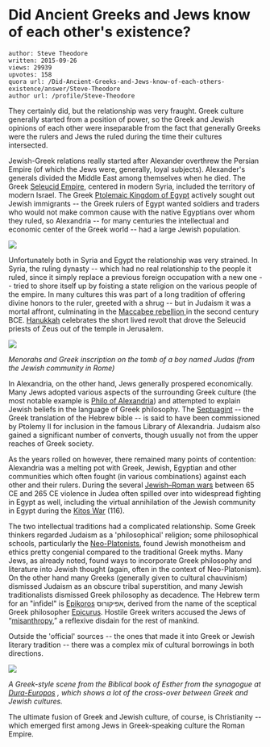 # Did Ancient Greeks and Jews know of each other's existence?

	author: Steve Theodore
	written: 2015-09-26
	views: 29939
	upvotes: 158
	quora url: /Did-Ancient-Greeks-and-Jews-know-of-each-others-existence/answer/Steve-Theodore
	author url: /profile/Steve-Theodore


They certainly did, but the relationship was very fraught. Greek culture generally started from a position of power, so the Greek and Jewish opinions of each other were inseparable from the fact that generally Greeks were the rulers and Jews the ruled during the time their cultures intersected.

Jewish-Greek relations really started after Alexander overthrew the Persian Empire (of which the Jews were, generally, loyal subjects). Alexander's generals divided the Middle East among themselves when he died. The Greek [Seleucid Empire](https://en.wikipedia.org/wiki/Seleucid_Empire), centered in modern Syria, included the territory of modern Israel. The Greek [Ptolemaic Kingdom of Egypt](https://en.wikipedia.org/wiki/Ptolemaic_Kingdom) actively sought out Jewish immigrants -- the Greek rulers of Egypt wanted soldiers and traders who would not make common cause with the native Egyptians over whom they ruled, so Alexandria -- for many centuries the intellectual and economic center of the Greek world -- had a large Jewish population.

![](https://qph.fs.quoracdn.net/main-qimg-b187a08f259f6f750ed949b6a345d96f-c)

Unfortunately both in Syria and Egypt the relationship was very strained. In Syria, the ruling dynasty -- which had no real relationship to the people it ruled, since it simply replace a previous foreign occupation with a new one -- tried to shore itself up by foisting a state religion on the various people of the empire. In many cultures this was part of a long tradition of offering divine honors to the ruler, greeted with a shrug -- but in Judaism it was a mortal affront, culminating in the [Maccabee rebellion ](https://en.wikipedia.org/wiki/Maccabees)in the second century BCE. [Hanukkah](https://en.wikipedia.org/wiki/Hanukkah) celebrates the short lived revolt that drove the Seleucid priests of Zeus out of the temple in Jerusalem.

![](https://qph.fs.quoracdn.net/main-qimg-d7feb5d7dd8618feaef31610db6bdc4f)

_Menorahs and Greek inscription on the tomb of a boy named Judas (from the Jewish community in Rome)_ 

In Alexandria, on the other hand, Jews generally prospered economically. Many Jews adopted various aspects of the surrounding Greek culture (the most notable example is [Philo of Alexandria](http://www.iep.utm.edu/philo/)) and attempted to explain Jewish beliefs in the language of Greek philosophy. The [Septuagint](https://en.wikipedia.org/wiki/Septuagint) -- the Greek translation of the Hebrew bible -- is said to have been commissioned by Ptolemy II for inclusion in the famous Library of Alexandria. Judaism also gained a significant number of converts, though usually not from the upper reaches of Greek society.

As the years rolled on however, there remained many points of contention: Alexandria was a melting pot with Greek, Jewish, Egyptian and other communities which often fought (in various combinations) against each other and their rulers. During the several [Jewish–Roman wars](https://en.wikipedia.org/wiki/Jewish%E2%80%93Roman_wars) between 65 CE and 265 CE violence in Judea often spilled over into widespread fighting in Egypt as well, including the virtual annihilation of the Jewish community in Egypt during the [Kitos War](https://en.wikipedia.org/wiki/Kitos_War) (116).

The two intellectual traditions had a complicated relationship. Some Greek thinkers regarded Judaism as a 'philosophical' religion; some philosophical schools, particularly the [Neo-Platonists](http://www.newadvent.org/cathen/10742b.htm), found Jewish monotheism and ethics pretty congenial compared to the traditional Greek myths. Many Jews, as already noted, found ways to incorporate Greek philosophy and literature into Jewish thought (again, often in the context of Neo-Platonism). On the other hand many Greeks (generally given to cultural chauvinism) dismissed Judaism as an obscure tribal superstition, and many Jewish traditionalists dismissed Greek philosophy as decadence. The Hebrew term for an "infidel" is [Epikoros](https://en.wikipedia.org/wiki/Epikoros) אפיקורוס, derived from the name of the sceptical Greek philosopher [Epicurus](https://en.wikipedia.org/wiki/Epicurus). Hostile Greek writers accused the Jews of “[misanthropy](https://journals.openedition.org/bcrfj/5968),” a reflexive disdain for the rest of mankind.

Outside the 'official' sources -- the ones that made it into Greek or Jewish literary tradition -- there was a complex mix of cultural borrowings in both directions.

![](https://qph.fs.quoracdn.net/main-qimg-f70ca83b9be7650ba8aab01db8ab915c)

_A Greek-style scene from the Biblical book of Esther from the synagogue at_ _[Dura-Europos](https://en.wikipedia.org/wiki/Dura-Europos_synagogue)_ _, which shows a lot of the cross-over between Greek and Jewish cultures._ 

The ultimate fusion of Greek and Jewish culture, of course, is Christianity -- which emerged first among Jews in Greek-speaking culture the Roman Empire.

